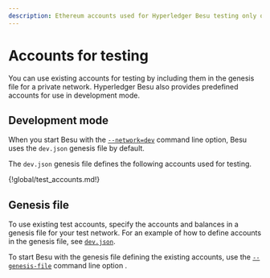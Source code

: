 ```yaml
---
description: Ethereum accounts used for Hyperledger Besu testing only on private networks
---
```


# Accounts for testing

You can use existing accounts for testing by including them in the genesis file for a private
network. Hyperledger Besu also provides predefined accounts for use in development mode.

## Development mode

When you start Besu with the [`--network=dev`](../../reference/cli/options.md#network) command line option, Besu
uses the `dev.json` genesis file by default.

The `dev.json` genesis file defines the following accounts used for testing.

{!global/test_accounts.md!}

## Genesis file

To use existing test accounts, specify the accounts and balances in a genesis file for your test
network. For an example of how to define accounts in the genesis file, see
[`dev.json`](https://github.com/hyperledger/besu/blob/master/config/src/main/resources/dev.json).

To start Besu with the genesis file defining the existing accounts, use the
[`--genesis-file`](../../reference/cli/options.md#genesis-file) command line option .

